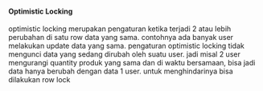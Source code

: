 #### Optimistic Locking
optimistic locking merupakan pengaturan ketika terjadi 2 atau lebih perubahan di satu row data yang sama.
contohnya ada banyak user melakukan update data yang sama. 
pengaturan optimistic locking tidak mengunci data yang sedang dirubah oleh suatu user.
jadi misal 2 user mengurangi quantity produk yang sama dan di waktu bersamaan, bisa jadi data hanya berubah dengan data 1 user.
untuk menghindarinya bisa dilakukan row lock